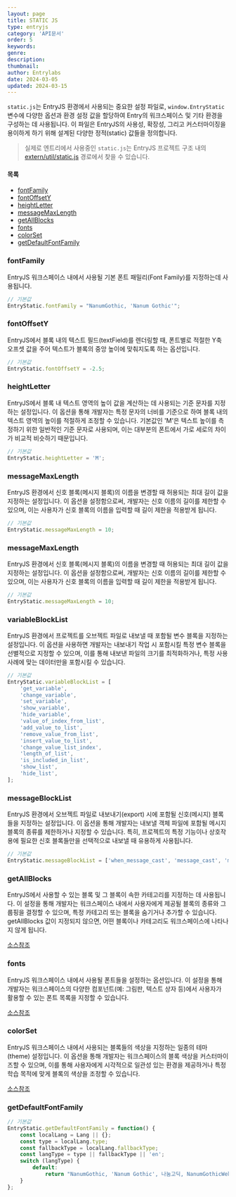```yaml
---
layout: page
title: STATIC JS
type: entryjs
category: 'API문서'
order: 5
keywords: 
genre: 
description: 
thumbnail: 
author: Entrylabs
date: 2024-03-05
updated: 2024-03-15
---
```


`static.js`는 EntryJS 환경에서 사용되는 중요한 설정 파일로, `window.EntryStatic` 변수에 다양한 옵션과 환경 설정 값을 할당하여 Entry의 워크스페이스 및 기타 환경을 구성하는 데 사용됩니다. 이 파일은 EntryJS의 사용성, 확장성, 그리고 커스터마이징을 용이하게 하기 위해 설계된 다양한 정적(static) 값들을 정의합니다.

> 실제로 엔트리에서 사용중인 `static.js`는 EntryJS 프로젝트 구조 내의 [extern/util/static.js](https://github.com/entrylabs/entryjs/blob/develop/extern/util/static.js) 경로에서 찾을 수 있습니다. 

#### 목록
- [fontFamily](#fontFamily)
- [fontOffsetY](#fontOffsetY)
- [heightLetter](#heightLetter)
- [messageMaxLength](#messageMaxLength)
- [getAllBlocks](#getAllBlocks)
- [fonts](#fonts)
- [colorSet](#colorSet)
- [getDefaultFontFamily](#getDefaultFontFamily)

### fontFamily

EntryJS 워크스페이스 내에서 사용될 기본 폰트 패밀리(Font Family)를 지정하는데 사용됩니다.

```js
// 기본값
EntryStatic.fontFamily = "NanumGothic, 'Nanum Gothic'";
```

### fontOffsetY
EntryJS에서 블록 내의 텍스트 필드(textField)를 렌더링할 때, 폰트별로 적절한 Y축 오프셋 값을 주어 텍스트가 블록의 중앙 높이에 맞춰지도록 하는 옵션입니다.

```js
// 기본값
EntryStatic.fontOffsetY = -2.5;
```

### heightLetter

EntryJS에서 블록 내 텍스트 영역의 높이 값을 계산하는 데 사용되는 기준 문자를 지정하는 설정입니다. 이 옵션을 통해 개발자는 특정 문자의 너비를 기준으로 하여 블록 내의 텍스트 영역의 높이를 적절하게 조정할 수 있습니다. 기본값인 'M'은 텍스트 높이를 측정하기 위한 일반적인 기준 문자로 사용되며, 이는 대부분의 폰트에서 가로 세로의 차이가 비교적 비슷하기 때문입니다.

```js
// 기본값
EntryStatic.heightLetter = 'M';
```

### messageMaxLength

EntryJS 환경에서 신호 블록(메시지 블록)의 이름을 변경할 때 허용되는 최대 길이 값을 지정하는 설정입니다. 이 옵션을 설정함으로써, 개발자는 신호 이름의 길이를 제한할 수 있으며, 이는 사용자가 신호 블록의 이름을 입력할 때 길이 제한을 적용받게 됩니다. 

```js
// 기본값
EntryStatic.messageMaxLength = 10;
```

### messageMaxLength

EntryJS 환경에서 신호 블록(메시지 블록)의 이름을 변경할 때 허용되는 최대 길이 값을 지정하는 설정입니다. 이 옵션을 설정함으로써, 개발자는 신호 이름의 길이를 제한할 수 있으며, 이는 사용자가 신호 블록의 이름을 입력할 때 길이 제한을 적용받게 됩니다. 

```js
// 기본값
EntryStatic.messageMaxLength = 10;
```

### variableBlockList

EntryJS 환경에서 프로젝트를 오브젝트 파일로 내보낼 때 포함될 변수 블록을 지정하는 설정입니다. 이 옵션을 사용하면 개발자는 내보내기 작업 시 포함시킬 특정 변수 블록을 선별적으로 지정할 수 있으며, 이를 통해 내보낸 파일의 크기를 최적화하거나, 특정 사용 사례에 맞는 데이터만을 포함시킬 수 있습니다.

```js
// 기본값
EntryStatic.variableBlockList = [
    'get_variable',
    'change_variable',
    'set_variable',
    'show_variable',
    'hide_variable',
    'value_of_index_from_list',
    'add_value_to_list',
    'remove_value_from_list',
    'insert_value_to_list',
    'change_value_list_index',
    'length_of_list',
    'is_included_in_list',
    'show_list',
    'hide_list',
];
```

### messageBlockList

EntryJS 환경에서 오브젝트 파일로 내보내기(export) 시에 포함될 신호(메시지) 블록들을 지정하는 설정입니다. 이 옵션을 통해 개발자는 내보낼 객체 파일에 포함될 메시지 블록의 종류를 제한하거나 지정할 수 있습니다. 특히, 프로젝트의 특정 기능이나 상호작용에 필요한 신호 블록들만을 선택적으로 내보낼 때 유용하게 사용됩니다.

```js
// 기본값
EntryStatic.messageBlockList = ['when_message_cast', 'message_cast', 'message_cast_wait'];
```

### getAllBlocks

EntryJS에서 사용할 수 있는 블록 및 그 블록이 속한 카테고리를 지정하는 데 사용됩니다. 이 설정을 통해 개발자는 워크스페이스 내에서 사용자에게 제공될 블록의 종류와 그룹핑을 결정할 수 있으며, 특정 카테고리 또는 블록을 숨기거나 추가할 수 있습니다. getAllBlocks 값이 지정되지 않으면, 어떤 블록이나 카테고리도 워크스페이스에 나타나지 않게 됩니다.

[소스참조](https://github.com/entrylabs/entryjs/blob/b69246f0581b62794128a736f52c08cb2a13b423/extern/util/static.js#L180-L642)

### fonts

EntryJS 워크스페이스 내에서 사용될 폰트들을 설정하는 옵션입니다. 이 설정을 통해 개발자는 워크스페이스의 다양한 컴포넌트(예: 그림판, 텍스트 상자 등)에서 사용자가 활용할 수 있는 폰트 목록을 지정할 수 있습니다.

[소스참조](https://github.com/entrylabs/entryjs/blob/b69246f0581b62794128a736f52c08cb2a13b423/extern/util/static.js#L843-L1007)

### colorSet

EntryJS 워크스페이스 내에서 사용되는 블록들의 색상을 지정하는 일종의 테마(theme) 설정입니다. 이 옵션을 통해 개발자는 워크스페이스의 블록 색상을 커스터마이즈할 수 있으며, 이를 통해 사용자에게 시각적으로 일관성 있는 환경을 제공하거나 특정 학습 목적에 맞게 블록의 색상을 조정할 수 있습니다.

[소스참조](https://github.com/entrylabs/entryjs/blob/b69246f0581b62794128a736f52c08cb2a13b423/extern/util/static.js#L1009-L1113)

### getDefaultFontFamily

```js
// 기본값
EntryStatic.getDefaultFontFamily = function() {
    const localLang = Lang || {};
    const type = localLang.type;
    const fallbackType = localLang.fallbackType;
    const langType = type || fallbackType || 'en';
    switch (langType) {
        default:
            return "NanumGothic, 'Nanum Gothic', 나눔고딕, NanumGothicWeb, '맑은 고딕', 'Malgun Gothic', Dotum";
    }
};
```